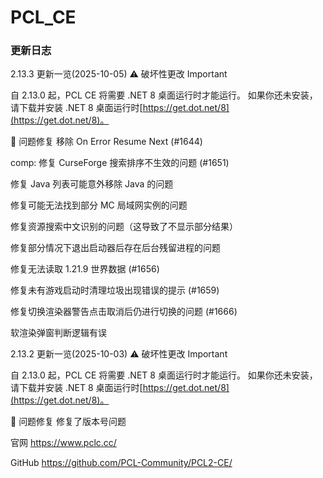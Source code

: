 # PCL_CE

### 更新日志

2.13.3 更新一览(2025-10-05)
⚠️ 破坏性更改
Important

自 2.13.0 起，PCL CE 将需要 .NET 8 桌面运行时才能运行。
如果你还未安装，请下载并安装 .NET 8 桌面运行时[https://get.dot.net/8](https://get.dot.net/8)。

🐛 问题修复
移除 On Error Resume Next (#1644)

comp: 修复 CurseForge 搜索排序不生效的问题 (#1651)

修复 Java 列表可能意外移除 Java 的问题

修复可能无法找到部分 MC 局域网实例的问题

修复资源搜索中文识别的问题（这导致了不显示部分结果）

修复部分情况下退出启动器后存在后台残留进程的问题

修复无法读取 1.21.9 世界数据 (#1656)

修复未有游戏启动时清理垃圾出现错误的提示 (#1659)

修复切换渲染器警告点击取消后仍进行切换的问题 (#1666)

软渲染弹窗判断逻辑有误

2.13.2 更新一览(2025-10-03)
⚠️ 破坏性更改
Important

自 2.13.0 起，PCL CE 将需要 .NET 8 桌面运行时才能运行。
如果你还未安装，请下载并安装 .NET 8 桌面运行时[https://get.dot.net/8](https://get.dot.net/8)。

🐛 问题修复
修复了版本号问题

官网 <https://www.pclc.cc/>

GitHub <https://github.com/PCL-Community/PCL2-CE/>